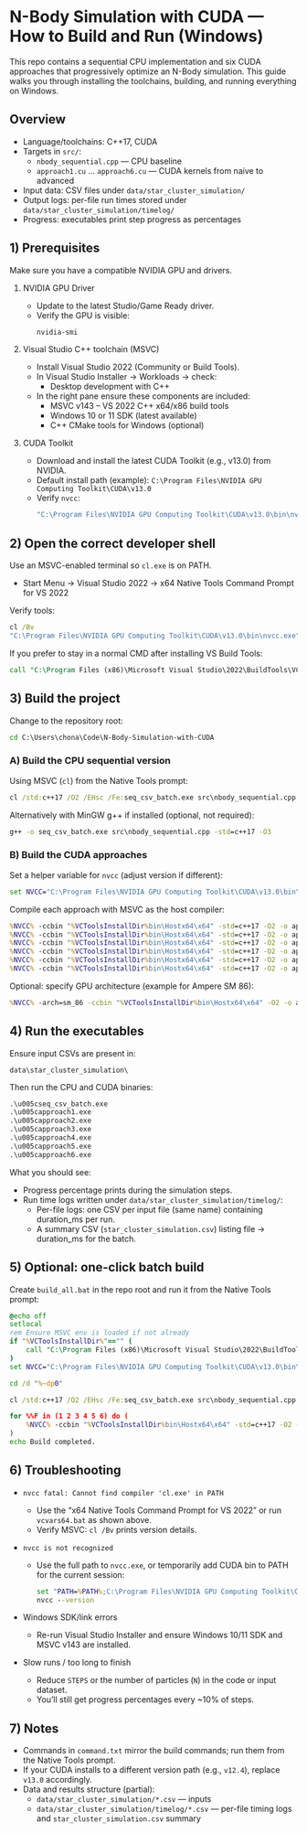 # N-Body Simulation with CUDA — How to Build and Run (Windows)

This repo contains a sequential CPU implementation and six CUDA approaches that progressively optimize an N-Body simulation. This guide walks you through installing the toolchains, building, and running everything on Windows.

## Overview

- Language/toolchains: C++17, CUDA
- Targets in `src/`:
	- `nbody_sequential.cpp` — CPU baseline
	- `approach1.cu` … `approach6.cu` — CUDA kernels from naive to advanced
- Input data: CSV files under `data/star_cluster_simulation/`
- Output logs: per-file run times stored under `data/star_cluster_simulation/timelog/`
- Progress: executables print step progress as percentages

## 1) Prerequisites

Make sure you have a compatible NVIDIA GPU and drivers.

1. NVIDIA GPU Driver
	 - Update to the latest Studio/Game Ready driver.
	 - Verify the GPU is visible:
		 ```cmd
		 nvidia-smi
		 ```

2. Visual Studio C++ toolchain (MSVC)
	 - Install Visual Studio 2022 (Community or Build Tools).
	 - In Visual Studio Installer → Workloads → check:
		 - Desktop development with C++
	 - In the right pane ensure these components are included:
		 - MSVC v143 – VS 2022 C++ x64/x86 build tools
		 - Windows 10 or 11 SDK (latest available)
		 - C++ CMake tools for Windows (optional)

3. CUDA Toolkit
	 - Download and install the latest CUDA Toolkit (e.g., v13.0) from NVIDIA.
	 - Default install path (example):
		 `C:\Program Files\NVIDIA GPU Computing Toolkit\CUDA\v13.0`
	 - Verify `nvcc`:
		 ```cmd
		 "C:\Program Files\NVIDIA GPU Computing Toolkit\CUDA\v13.0\bin\nvcc.exe" --version
		 ```

## 2) Open the correct developer shell

Use an MSVC-enabled terminal so `cl.exe` is on PATH.

- Start Menu → Visual Studio 2022 → x64 Native Tools Command Prompt for VS 2022

Verify tools:

```cmd
cl /Bv
"C:\Program Files\NVIDIA GPU Computing Toolkit\CUDA\v13.0\bin\nvcc.exe" --version
```

If you prefer to stay in a normal CMD after installing VS Build Tools:

```cmd
call "C:\Program Files (x86)\Microsoft Visual Studio\2022\BuildTools\VC\Auxiliary\Build\vcvars64.bat"
```

## 3) Build the project

Change to the repository root:

```cmd
cd C:\Users\chona\Code\N-Body-Simulation-with-CUDA
```

### A) Build the CPU sequential version

Using MSVC (`cl`) from the Native Tools prompt:

```cmd
cl /std:c++17 /O2 /EHsc /Fe:seq_csv_batch.exe src\nbody_sequential.cpp
```

Alternatively with MinGW g++ if installed (optional, not required):

```cmd
g++ -o seq_csv_batch.exe src\nbody_sequential.cpp -std=c++17 -O3
```

### B) Build the CUDA approaches

Set a helper variable for `nvcc` (adjust version if different):

```cmd
set NVCC="C:\Program Files\NVIDIA GPU Computing Toolkit\CUDA\v13.0\bin\nvcc.exe"
```

Compile each approach with MSVC as the host compiler:

```cmd
%NVCC% -ccbin "%VCToolsInstallDir%bin\Hostx64\x64" -std=c++17 -O2 -o approach1.exe src\approach1.cu
%NVCC% -ccbin "%VCToolsInstallDir%bin\Hostx64\x64" -std=c++17 -O2 -o approach2.exe src\approach2.cu
%NVCC% -ccbin "%VCToolsInstallDir%bin\Hostx64\x64" -std=c++17 -O2 -o approach3.exe src\approach3.cu
%NVCC% -ccbin "%VCToolsInstallDir%bin\Hostx64\x64" -std=c++17 -O2 -o approach4.exe src\approach4.cu
%NVCC% -ccbin "%VCToolsInstallDir%bin\Hostx64\x64" -std=c++17 -O2 -o approach5.exe src\approach5.cu
%NVCC% -ccbin "%VCToolsInstallDir%bin\Hostx64\x64" -std=c++17 -O2 -o approach6.exe src\approach6.cu
```

Optional: specify GPU architecture (example for Ampere SM 86):

```cmd
%NVCC% -arch=sm_86 -ccbin "%VCToolsInstallDir%bin\Hostx64\x64" -O2 -o approach4.exe src\approach4.cu
```

## 4) Run the executables

Ensure input CSVs are present in:

```
data\star_cluster_simulation\
```

Then run the CPU and CUDA binaries:

```cmd
.\u005cseq_csv_batch.exe
.\u005capproach1.exe
.\u005capproach2.exe
.\u005capproach3.exe
.\u005capproach4.exe
.\u005capproach5.exe
.\u005capproach6.exe
```

What you should see:
- Progress percentage prints during the simulation steps.
- Run time logs written under `data/star_cluster_simulation/timelog/`:
	- Per-file logs: one CSV per input file (same name) containing duration_ms per run.
	- A summary CSV (`star_cluster_simulation.csv`) listing file → duration_ms for the batch.

## 5) Optional: one-click batch build

Create `build_all.bat` in the repo root and run it from the Native Tools prompt:

```bat
@echo off
setlocal
rem Ensure MSVC env is loaded if not already
if "%VCToolsInstallDir%"=="" (
	call "C:\Program Files (x86)\Microsoft Visual Studio\2022\BuildTools\VC\Auxiliary\Build\vcvars64.bat" || goto :eof
)
set NVCC="C:\Program Files\NVIDIA GPU Computing Toolkit\CUDA\v13.0\bin\nvcc.exe"

cd /d "%~dp0"

cl /std:c++17 /O2 /EHsc /Fe:seq_csv_batch.exe src\nbody_sequential.cpp || goto :eof

for %%F in (1 2 3 4 5 6) do (
	%NVCC% -ccbin "%VCToolsInstallDir%bin\Hostx64\x64" -std=c++17 -O2 -o approach%%F.exe src\approach%%F.cu || goto :eof
)
echo Build completed.
```

## 6) Troubleshooting

- `nvcc fatal: Cannot find compiler 'cl.exe' in PATH`
	- Use the “x64 Native Tools Command Prompt for VS 2022” or run `vcvars64.bat` as shown above.
	- Verify MSVC: `cl /Bv` prints version details.

- `nvcc is not recognized`
	- Use the full path to `nvcc.exe`, or temporarily add CUDA bin to PATH for the current session:
		```cmd
		set "PATH=%PATH%;C:\Program Files\NVIDIA GPU Computing Toolkit\CUDA\v13.0\bin"
		nvcc --version
		```

- Windows SDK/link errors
	- Re-run Visual Studio Installer and ensure Windows 10/11 SDK and MSVC v143 are installed.

- Slow runs / too long to finish
	- Reduce `STEPS` or the number of particles (`N`) in the code or input dataset.
	- You’ll still get progress percentages every ~10% of steps.

## 7) Notes

- Commands in `command.txt` mirror the build commands; run them from the Native Tools prompt.
- If your CUDA installs to a different version path (e.g., `v12.4`), replace `v13.0` accordingly.
- Data and results structure (partial):
	- `data/star_cluster_simulation/*.csv` — inputs
	- `data/star_cluster_simulation/timelog/*.csv` — per-file timing logs and `star_cluster_simulation.csv` summary

